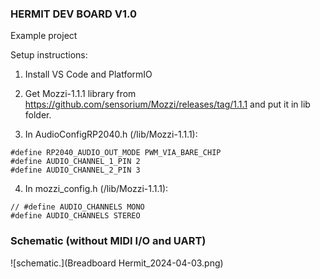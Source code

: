 ### HERMIT DEV BOARD V1.0 ###
 Example project

Setup instructions:
1. Install VS Code and PlatformIO

2. Get Mozzi-1.1.1 library from
https://github.com/sensorium/Mozzi/releases/tag/1.1.1 and put it in lib folder.

3. In AudioConfigRP2040.h (/lib/Mozzi-1.1.1):
  ```
  #define RP2040_AUDIO_OUT_MODE PWM_VIA_BARE_CHIP
  #define AUDIO_CHANNEL_1_PIN 2
  #define AUDIO_CHANNEL_2_PIN 3
  ```


4. In mozzi_config.h (/lib/Mozzi-1.1.1):
```
// #define AUDIO_CHANNELS MONO
#define AUDIO_CHANNELS STEREO
 ```
### Schematic (without MIDI I/O and UART) ###
![schematic.](Breadboard Hermit_2024-04-03.png)
